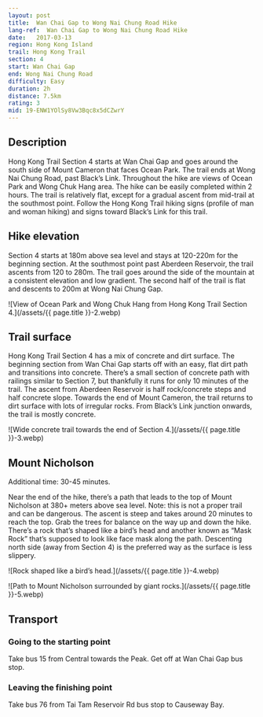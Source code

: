 ```yaml
---
layout: post
title:  Wan Chai Gap to Wong Nai Chung Road Hike
lang-ref:  Wan Chai Gap to Wong Nai Chung Road Hike
date:   2017-03-13
region: Hong Kong Island
trail: Hong Kong Trail
section: 4
start: Wan Chai Gap
end: Wong Nai Chung Road
difficulty: Easy
duration: 2h
distance: 7.5km
rating: 3
mid: 19-ENW1YOlSy8Vw3Bqc8x5dCZwrY
---
```

## Description

Hong Kong Trail Section 4 starts at Wan Chai Gap and goes around the south side of Mount Cameron that faces Ocean Park. The trail ends at Wong Nai Chung Road, past Black’s Link. Throughout the hike are views of Ocean Park and Wong Chuk Hang area. The hike can be easily completed within 2 hours. The trail is relatively flat, except for a gradual ascent from mid-trail at the southmost point. Follow the Hong Kong Trail hiking signs (profile of man and woman hiking) and signs toward Black’s Link for this trail.

## Hike elevation

Section 4 starts at 180m above sea level and stays at 120-220m for the beginning section. At the southmost point past Aberdeen Reservoir, the trail ascents from 120 to 280m. The trail goes around the side of the mountain at a consistent elevation and low gradient. The second half of the trail is flat and descents to 200m at Wong Nai Chung Gap.

![View of Ocean Park and Wong Chuk Hang from Hong Kong Trail Section 4.](/assets/{{ page.title }}-2.webp)

## Trail surface

Hong Kong Trail Section 4 has a mix of concrete and dirt surface. The beginning section from Wan Chai Gap starts off with an easy, flat dirt path and transitions into concrete. There’s a small section of concrete path with railings similar to Section 7, but thankfully it runs for only 10 minutes of the trail. The ascent from Aberdeen Reservoir is half rock/concrete steps and half concrete slope. Towards the end of Mount Cameron, the trail returns to dirt surface with lots of irregular rocks. From Black’s Link junction onwards, the trail is mostly concrete.

![Wide concrete trail towards the end of Section 4.](/assets/{{ page.title }}-3.webp)

## Mount Nicholson

Additional time: 30-45 minutes.

Near the end of the hike, there’s a path that leads to the top of Mount Nicholson at 380+ meters above sea level. Note: this is not a proper trail and can be dangerous. The ascent is steep and takes around 20 minutes to reach the top. Grab the trees for balance on the way up and down the hike. There’s a rock that’s shaped like a bird’s head and another known as “Mask Rock” that’s supposed to look like face mask along the path. Descenting north side (away from Section 4) is the preferred way as the surface is less slippery.

![Rock shaped like a bird’s head.](/assets/{{ page.title }}-4.webp)

![Path to Mount Nicholson surrounded by giant rocks.](/assets/{{ page.title }}-5.webp)

## Transport

### Going to the starting point

Take bus 15 from Central towards the Peak. Get off at Wan Chai Gap bus stop.

### Leaving the finishing point

Take bus 76 from Tai Tam Reservoir Rd bus stop to Causeway Bay.